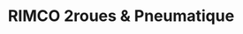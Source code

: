 ---
title: "RIMCO 2roues & Pneumatique"
url: /treichville/rimco-2roues-et-pneumatique/
shop: moto
---